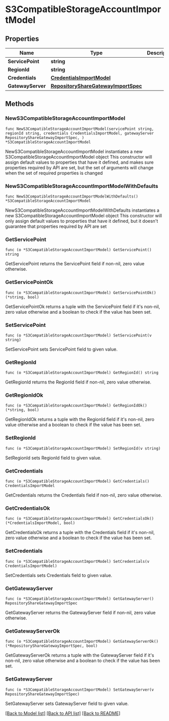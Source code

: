 # S3CompatibleStorageAccountImportModel

## Properties

Name | Type | Description | Notes
------------ | ------------- | ------------- | -------------
**ServicePoint** | **string** |  | 
**RegionId** | **string** |  | 
**Credentials** | [**CredentialsImportModel**](CredentialsImportModel.md) |  | 
**GatewayServer** | [**RepositoryShareGatewayImportSpec**](RepositoryShareGatewayImportSpec.md) |  | 

## Methods

### NewS3CompatibleStorageAccountImportModel

`func NewS3CompatibleStorageAccountImportModel(servicePoint string, regionId string, credentials CredentialsImportModel, gatewayServer RepositoryShareGatewayImportSpec, ) *S3CompatibleStorageAccountImportModel`

NewS3CompatibleStorageAccountImportModel instantiates a new S3CompatibleStorageAccountImportModel object
This constructor will assign default values to properties that have it defined,
and makes sure properties required by API are set, but the set of arguments
will change when the set of required properties is changed

### NewS3CompatibleStorageAccountImportModelWithDefaults

`func NewS3CompatibleStorageAccountImportModelWithDefaults() *S3CompatibleStorageAccountImportModel`

NewS3CompatibleStorageAccountImportModelWithDefaults instantiates a new S3CompatibleStorageAccountImportModel object
This constructor will only assign default values to properties that have it defined,
but it doesn't guarantee that properties required by API are set

### GetServicePoint

`func (o *S3CompatibleStorageAccountImportModel) GetServicePoint() string`

GetServicePoint returns the ServicePoint field if non-nil, zero value otherwise.

### GetServicePointOk

`func (o *S3CompatibleStorageAccountImportModel) GetServicePointOk() (*string, bool)`

GetServicePointOk returns a tuple with the ServicePoint field if it's non-nil, zero value otherwise
and a boolean to check if the value has been set.

### SetServicePoint

`func (o *S3CompatibleStorageAccountImportModel) SetServicePoint(v string)`

SetServicePoint sets ServicePoint field to given value.


### GetRegionId

`func (o *S3CompatibleStorageAccountImportModel) GetRegionId() string`

GetRegionId returns the RegionId field if non-nil, zero value otherwise.

### GetRegionIdOk

`func (o *S3CompatibleStorageAccountImportModel) GetRegionIdOk() (*string, bool)`

GetRegionIdOk returns a tuple with the RegionId field if it's non-nil, zero value otherwise
and a boolean to check if the value has been set.

### SetRegionId

`func (o *S3CompatibleStorageAccountImportModel) SetRegionId(v string)`

SetRegionId sets RegionId field to given value.


### GetCredentials

`func (o *S3CompatibleStorageAccountImportModel) GetCredentials() CredentialsImportModel`

GetCredentials returns the Credentials field if non-nil, zero value otherwise.

### GetCredentialsOk

`func (o *S3CompatibleStorageAccountImportModel) GetCredentialsOk() (*CredentialsImportModel, bool)`

GetCredentialsOk returns a tuple with the Credentials field if it's non-nil, zero value otherwise
and a boolean to check if the value has been set.

### SetCredentials

`func (o *S3CompatibleStorageAccountImportModel) SetCredentials(v CredentialsImportModel)`

SetCredentials sets Credentials field to given value.


### GetGatewayServer

`func (o *S3CompatibleStorageAccountImportModel) GetGatewayServer() RepositoryShareGatewayImportSpec`

GetGatewayServer returns the GatewayServer field if non-nil, zero value otherwise.

### GetGatewayServerOk

`func (o *S3CompatibleStorageAccountImportModel) GetGatewayServerOk() (*RepositoryShareGatewayImportSpec, bool)`

GetGatewayServerOk returns a tuple with the GatewayServer field if it's non-nil, zero value otherwise
and a boolean to check if the value has been set.

### SetGatewayServer

`func (o *S3CompatibleStorageAccountImportModel) SetGatewayServer(v RepositoryShareGatewayImportSpec)`

SetGatewayServer sets GatewayServer field to given value.



[[Back to Model list]](../README.md#documentation-for-models) [[Back to API list]](../README.md#documentation-for-api-endpoints) [[Back to README]](../README.md)



